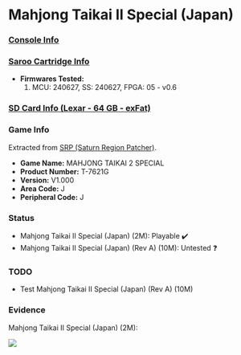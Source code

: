 # Mahjong Taikai II Special (Japan)

### [Console Info](../../../../Info/Consoles/VA13/README.md)

### [Saroo Cartridge Info](../../../../Info/Cartridges/RetroGameParadiseStore/1.32F/README.md)

- <b>Firmwares Tested:</b>
  1. MCU: 240627, SS: 240627, FPGA: 05 - v0.6

### [SD Card Info (Lexar - 64 GB - exFat)](../../../../Info/SdCards/Lexar/64GB/exfat/README.md)

### Game Info

Extracted from [SRP (Saturn Region Patcher)](https://segaxtreme.net/resources/saturn-region-patcher.81/download).

- <b>Game Name:</b> MAHJONG TAIKAI 2 SPECIAL
- <b>Product Number:</b> T-7621G
- <b>Version:</b> V1.000
- <b>Area Code:</b> J
- <b>Peripheral Code:</b> J

### Status

- Mahjong Taikai II Special (Japan) (2M): Playable :heavy_check_mark:
- Mahjong Taikai II Special (Japan) (Rev A) (10M): Untested :question:

### TODO

- Test Mahjong Taikai II Special (Japan) (Rev A) (10M)

### Evidence

Mahjong Taikai II Special (Japan) (2M):

[![](https://img.youtube.com/vi/e61a7fyVw0Q/0.jpg)](https://www.youtube.com/watch?v=e61a7fyVw0Q)
